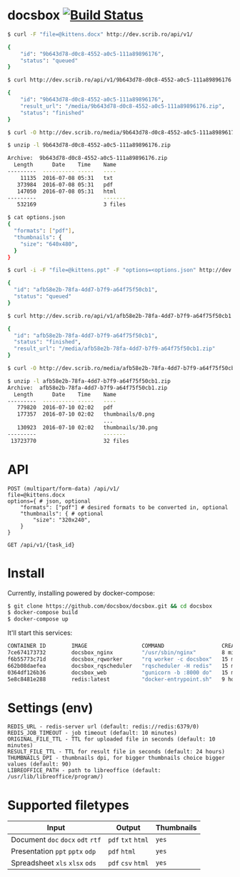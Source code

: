 # docsbox [![Build Status](https://travis-ci.org/docsbox/docsbox.svg?branch=master)](https://travis-ci.org/docsbox/docsbox)

```bash
$ curl -F "file=@kittens.docx" http://dev.scrib.ro/api/v1/

{
    "id": "9b643d78-d0c8-4552-a0c5-111a89896176",
    "status": "queued"
}

$ curl http://dev.scrib.ro/api/v1/9b643d78-d0c8-4552-a0c5-111a89896176

{
    "id": "9b643d78-d0c8-4552-a0c5-111a89896176",
    "result_url": "/media/9b643d78-d0c8-4552-a0c5-111a89896176.zip",
    "status": "finished"
}

$ curl -O http://dev.scrib.ro/media/9b643d78-d0c8-4552-a0c5-111a89896176.zip

$ unzip -l 9b643d78-d0c8-4552-a0c5-111a89896176.zip 

Archive:  9b643d78-d0c8-4552-a0c5-111a89896176.zip
  Length      Date    Time    Name
---------  ---------- -----   ----
    11135  2016-07-08 05:31   txt
   373984  2016-07-08 05:31   pdf
   147050  2016-07-08 05:31   html
---------                     -------
   532169                     3 files
```

```bash
$ cat options.json 
{
  "formats": ["pdf"],
  "thumbnails": {
    "size": "640x480",
  }
}

$ curl -i -F "file=@kittens.ppt" -F "options=<options.json" http://dev.scrib.ro/api/v1/

{
  "id": "afb58e2b-78fa-4dd7-b7f9-a64f75f50cb1",
  "status": "queued"
}

$ curl http://dev.scrib.ro/api/v1/afb58e2b-78fa-4dd7-b7f9-a64f75f50cb1

{
  "id": "afb58e2b-78fa-4dd7-b7f9-a64f75f50cb1",
  "status": "finished",
  "result_url": "/media/afb58e2b-78fa-4dd7-b7f9-a64f75f50cb1.zip"
}

$ curl -O http://dev.scrib.ro/media/afb58e2b-78fa-4dd7-b7f9-a64f75f50cb1.zip

$ unzip -l afb58e2b-78fa-4dd7-b7f9-a64f75f50cb1.zip
Archive:  afb58e2b-78fa-4dd7-b7f9-a64f75f50cb1.zip
  Length      Date    Time    Name
---------  ---------- -----   ----
   779820  2016-07-10 02:02   pdf
   177357  2016-07-10 02:02   thumbnails/0.png
                              ...
   130923  2016-07-10 02:02   thumbnails/30.png
---------                     -------
 13723770                     32 files

```

# API

```
POST (multipart/form-data) /api/v1/
file=@kittens.docx
options={ # json, optional
    "formats": ["pdf"] # desired formats to be converted in, optional
    "thumbnails": { # optional
        "size": "320x240",
    } 
}

GET /api/v1/{task_id}
```

# Install
Currently, installing powered by docker-compose:

```bash
$ git clone https://github.com/docsbox/docsbox.git && cd docsbox
$ docker-compose build
$ docker-compose up
```

It'll start this services:

```bash
CONTAINER ID        IMAGE                 COMMAND                  CREATED             STATUS              PORTS                    NAMES
7ce674173732        docsbox_nginx         "/usr/sbin/nginx"        8 minutes ago       Up 8 minutes        0.0.0.0:80->80/tcp       docsbox_nginx_1
f6b55773c71d        docsbox_rqworker      "rq worker -c docsbox"   15 minutes ago      Up 8 minutes                                 docsbox_rqworker_1
662b08daefea        docsbox_rqscheduler   "rqscheduler -H redis"   15 minutes ago      Up 8 minutes                                 docsbox_rqscheduler_1
0364df126b36        docsbox_web           "gunicorn -b :8000 do"   15 minutes ago      Up 8 minutes        8000/tcp                 docsbox_web_1
5e8c8481e288        redis:latest          "docker-entrypoint.sh"   9 hours ago         Up 8 minutes        0.0.0.0:6379->6379/tcp   docsbox_redis_1
```

# Settings (env)

```
REDIS_URL - redis-server url (default: redis://redis:6379/0)
REDIS_JOB_TIMEOUT - job timeout (default: 10 minutes)
ORIGINAL_FILE_TTL - TTL for uploaded file in seconds (default: 10 minutes)
RESULT_FILE_TTL - TTL for result file in seconds (default: 24 hours)
THUMBNAILS_DPI - thumbnails dpi, for bigger thumbnails choice bigger values (default: 90)
LIBREOFFICE_PATH - path to libreoffice (default: /usr/lib/libreoffice/program/)
```

# Supported filetypes

| Input                              | Output              | Thumbnails |
| ---------------------------------- | ------------------- | ---------- |
| Document `doc` `docx` `odt` `rtf`  | `pdf` `txt` `html`  | `yes`      |
| Presentation `ppt` `pptx` `odp`    | `pdf` `html`        | `yes`      |
| Spreadsheet `xls` `xlsx` `ods`     | `pdf` `csv` `html`  | `yes`      |
